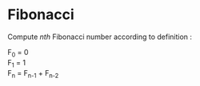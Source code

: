 # Fibonacci

Compute *nth* Fibonacci number according to definition :

F<sub>0</sub> = 0  
F<sub>1</sub> = 1  
F<sub>n</sub> = F<sub>n-1</sub> + F<sub>n-2</sub>
